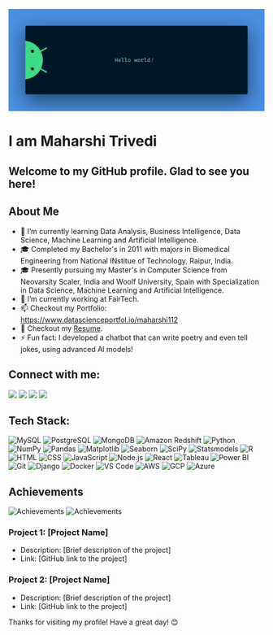 <!--
**MaharshiDSML/MaharshiDSML** is a ✨ _special_ ✨ repository because its `README.md` (this file) appears on your GitHub profile.
https://github.com/MaharshiDSML/MaharshiDSML/blob/main/banner.png
Here are some ideas to get you started:

- 🔭 I’m currently working on ...
- 🌱 I’m currently learning ...
- 👯 I’m looking to collaborate on ...
- 🤔 I’m looking for help with ...
- 💬 Ask me about ...
- 📫 How to reach me: ...
- 😄 Pronouns: ...
- ⚡ Fun fact: ...

## My Skills
- Programming Languages: 
  - SQL
  - Python
  - HTML and CSS
  - JavaScript
- Frameworks and Tools:
  - GCP and Big Query
  - AWS and Resdhift
  - MySQL
  - PostgreSQL
  - NumPy, Pandas, MatPlotLib, Seaborn
  - Tableau
  - PowerBI
  - MS Excel
  - MS Office
-->
![Profile Banner](https://github.com/MaharshiDSML/MaharshiDSML/blob/main/Images/banner.png)

# I am Maharshi Trivedi

## Welcome to my GitHub profile. Glad to see you here! 
 
## About Me

- 🌱 I’m currently learning Data Analysis, Business Intelligence, Data Science, Machine Learning and Artificial Intelligence.
- 🎓 Completed my Bachelor's in 2011 with majors in Biomedical Engineering from National INstitue of Technology, Raipur, India.
- 🎓 Presently pursuing my Master's in Computer Science from Neovarsity Scaler, India and Woolf University, Spain with Specialization in Data Science, Machine Learning and Artificial Intelligence.
- 💼 I’m currently working at FairTech.
- 📫 Checkout my Portfolio: <a href="https://www.datascienceportfol.io/maharshi112" target="_blank">https://www.datascienceportfol.io/maharshi112</a>
- 📄 Checkout my <a href="your-resume-link" target="_blank">Resume</a>.
- ⚡ Fun fact: I developed a chatbot that can write poetry and even tell jokes, using advanced AI models!

## Connect with me:
<a href="https://www.linkedin.com/in/maharshi-trivedi-857800108/" target="_blank"><img src="https://img.shields.io/badge/-LinkedIn-blue?style=flat&logo=Linkedin&logoColor=white"></a>
<a href="[your-github-url](https://github.com/MaharshiDSML)" target="_blank"><img src="https://img.shields.io/badge/-GitHub-black?style=flat&logo=github&logoColor=white"></a>
<a href="mailto:maharshi.trivedi112@gmail.com" target="_blank"><img src="https://img.shields.io/badge/-Gmail-red?style=flat&logo=Gmail&logoColor=white"></a>
<a href="[your-facebook-url](https://www.facebook.com/maharshi112)" target="_blank"><img src="https://img.shields.io/badge/-Facebook-blue?style=flat&logo=Facebook&logoColor=white"></a>

## Tech Stack:

![MySQL](https://img.shields.io/badge/-MySQL-yellow?style=flat&logo=mysql)
![PostgreSQL](https://img.shields.io/badge/-PostgreSQL-red?style=flat&logo=postgresql)
![MongoDB](https://img.shields.io/badge/-MongoDB-green?style=flat&logo=MongoDB&logoColor=white)
![Amazon Redshift](https://img.shields.io/badge/-Amazon%20Redshift-black?style=flat&logo=amazon-redshift)
![Python](https://img.shields.io/badge/-Python-yellow?style=flat&logo=python)
![NumPy](https://img.shields.io/badge/-NumPy-red?style=flat&logo=numpy)
![Pandas](https://img.shields.io/badge/-Pandas-blue?style=flat&logo=pandas)
![Matplotlib](https://img.shields.io/badge/-Matplotlib-green?style=flat&logo=matplotlib)
![Seaborn](https://img.shields.io/badge/-Seaborn-orange?style=flat&logo=seaborn)
![SciPy](https://img.shields.io/badge/-SciPy-brown?style=flat&logo=scipy)
![Statsmodels](https://img.shields.io/badge/-Statsmodels-black?style=flat&logo=statsmodels)
![R](https://img.shields.io/badge/-R-yellow?style=flat&logo=R)
![HTML](https://img.shields.io/badge/-HTML-blue?style=flat&logo=html5)
![CSS](https://img.shields.io/badge/-CSS-red?style=flat&logo=css3)
![JavaScript](https://img.shields.io/badge/-JavaScript-green?style=flat&logo=javascript)
![Node.js](https://img.shields.io/badge/-Node.js-brown?style=flat&logo=Node.js&logoColor=white)
![React](https://img.shields.io/badge/-React-black?style=flat&logo=react)
![Tableau](https://img.shields.io/badge/-Tableau-blue?style=flat&logo=tableau)
![Power BI](https://img.shields.io/badge/-Power%20BI-green?style=flat&logo=power-bi)
![Git](https://img.shields.io/badge/-Git-yellow?style=flat&logo=git)
![Django](https://img.shields.io/badge/-Django-brown?style=flat&logo=django&logoColor=white)
![Docker](https://img.shields.io/badge/-Docker-orange?style=flat&logo=docker&logoColor=white)
![VS Code](https://img.shields.io/badge/-VS%20Code-black?style=flat&logo=visual-studio-code&logoColor=white)
![AWS](https://img.shields.io/badge/-AWS-black?style=flat&logo=Amazon-AWS&logoColor=white)
![GCP](https://img.shields.io/badge/-Google%20Cloud-brown?style=flat&logo=google-cloud)
![Azure](https://img.shields.io/badge/-Microsoft%20Azure-blue?style=flat&logo=microsoft-azure)



## Achievements
![Achievements](https://img.shields.io/badge/Achievement-1-green?style=flat&logo=acm)
![Achievements](https://img.shields.io/badge/Achievement-2-blue?style=flat&logo=acm)


### Project 1: [Project Name]
- Description: [Brief description of the project]
- Link: [GitHub link to the project]

### Project 2: [Project Name]
- Description: [Brief description of the project]
- Link: [GitHub link to the project]

Thanks for visiting my profile! Have a great day! 😊
